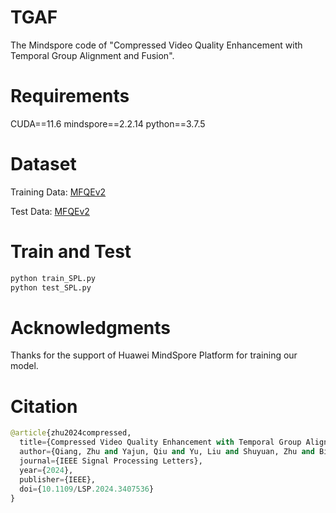 # TGAF
The Mindspore code of "Compressed Video Quality Enhancement with Temporal Group Alignment and Fusion".

# Requirements
CUDA==11.6 mindspore==2.2.14 python==3.7.5

# Dataset 
Training Data: [MFQEv2](https://github.com/ryanxingql/mfqev2.0)

Test Data: [MFQEv2](https://github.com/ryanxingql/mfqev2.0)

# Train and Test
```python
python train_SPL.py
python test_SPL.py
```


# Acknowledgments
Thanks for the support of Huawei MindSpore Platform for training our model. 

# Citation
```python
@article{zhu2024compressed,
  title={Compressed Video Quality Enhancement with Temporal Group Alignment and Fusion},
  author={Qiang, Zhu and Yajun, Qiu and Yu, Liu and Shuyuan, Zhu and Bing, Zeng},
  journal={IEEE Signal Processing Letters},
  year={2024},
  publisher={IEEE},
  doi={10.1109/LSP.2024.3407536}
}
```
